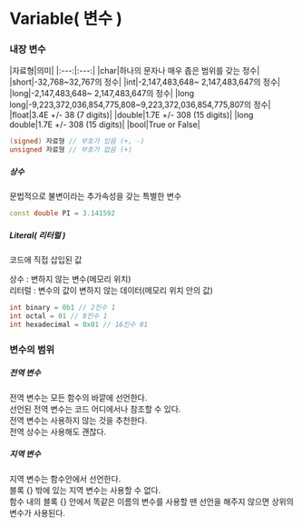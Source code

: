 <h1>Variable( 변수 )</h1>

<h3>내장 변수</h3>
|자료형|의미|
|:---:|:---:|
|char|하나의 문자나 매우 좁은 범위를 갖는 정수|
|short|-32,768~32,767의 정수|
|int|-2,147,483,648~ 2,147,483,647의 정수|
|long|-2,147,483,648~ 2,147,483,647의 정수|
|long long|-9,223,372,036,854,775,808~9,223,372,036,854,775,807의 정수|
|float|3.4E +/- 38 (7 digits)|
|double|1.7E +/- 308 (15 digits)|
|long double|1.7E +/- 308 (15 digits)|
|bool|True or False|

```c++
(signed) 자료형 // 부호가 있음 (+, -)
unsigned 자료형 // 부호가 없음 (+)
```

<h5>상수</h5>
문법적으로 불변이라는 추가속성을 갖는 특별한 변수

```c++
const double PI = 3.141592
```

<h5>Literal( 리터럴 )</h5>
코드에 직접 삽입된 값

상수 : 변하지 않는 변수(메모리 위치)<br>
리터럴 : 변수의 값이 변하지 않는 데이터(메모리 위치 안의 값)

```c++
int binary = 0b1 // 2진수 1
int octal = 01 // 8진수 1
int hexadecimal = 0x01 // 16진수 01
```

<h3>변수의 범위</h3>
<h5>전역 변수</h5>
전역 변수는 모든 함수의 바깥에 선언한다.<br>
선언된 전역 변수는 코드 어디에서나 참조할 수 있다.<br>
전역 변수는 사용하지 않는 것을 추천한다.<br>
전역 상수는 사용해도 괜찮다.
<h5>지역 변수</h5>
지역 변수는 함수안에서 선언한다.<br>
블록 {} 밖에 있는 지역 변수는 사용할 수 없다.<br>
함수 내의 블록 {} 안에서 똑같은 이름의 변수를 사용할 땐 선언을 해주지 않으면 상위의 변수가 사용된다.